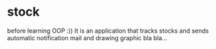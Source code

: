 # stock
before learning OOP :))  It is an application that tracks stocks and sends automatic notification mail and drawing graphic bla bla...

